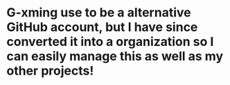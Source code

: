 # G-xming use to be a alternative GitHub account, but I have since converted it into a organization so I can easily manage this as well as my other projects!
